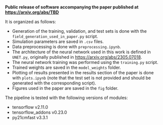 **Public release of software accompanying the paper published at https://arxiv.org/abs/TBD**

It is organized as follows:

 - Generation of the training, validation, and test sets is done with the `field_generation_used_in_paper.py` script.
 - Simulation parameters are saved in `.csv` files.
 - Data preprocessing is done with `preprocessing.ipynb`.
 - The architecture of the neural network used in this work is defined in `UNET.py`, originally published in https://arxiv.org/abs/2305.07018.
 - The neural network training was performed using the `training.py` script.
 - Trained weights are saved in the `model_weights` folder.
 - Plotting of results presented in the results section of the paper is done with `plots.ipynb` (note that the test set is not provided and should be generated with the corresponding script).
 - Figures used in the paper are saved in the `fig` folder.

The pipeline is tested with the following versions of modules:

 - tensorflow v2.11.0
 - tensorflow_addons v0.23.0
 - py21cmfast v3.3.1
